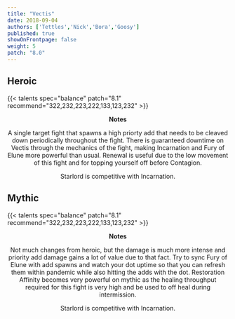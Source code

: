 ```yaml
---
title: "Vectis"
date: 2018-09-04
authors: ['Tettles','Nick','Bora','Goosy']
published: true
showOnFrontpage: false
weight: 5
patch: "8.0"
---
```


## Heroic
 
{{< talents spec="balance" patch="8.1" recommend="322,232,223,222,133,123,232" >}}
<center>
<b>Notes</b>
 
A single target fight that spawns a high priorty add that needs to be cleaved down periodically throughout the fight. There is guaranteed downtime on Vectis through the mechanics of the fight, making Incarnation and Fury of Elune more powerful than usual. Renewal is useful due to the low movement of this fight and for topping yourself off before Contagion. 

Starlord is competitive with Incarnation.

</center>
 

## Mythic

{{< talents spec="balance" patch="8.1" recommend="322,232,223,222,133,123,232" >}} 
<center>
<b>Notes</b>

Not much changes from heroic, but the damage is much more intense and priority add damage gains a lot of value due to that fact. Try to sync Fury of Elune with add spawns and watch your dot uptime so that you can refresh them within pandemic while also hitting the adds with the dot. Restoration Affinity becomes very powerful on mythic as the healing throughput required for this fight is very high and be used to off heal during intermission.

Starlord is competitive with Incarnation.

</center>
 
